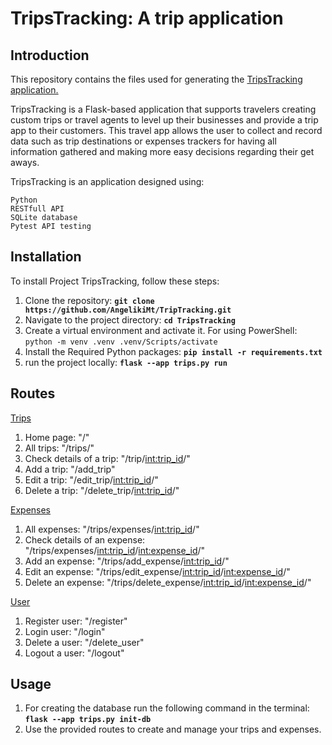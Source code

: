 # **TripsTracking: A trip application**

## **Introduction**

This repository contains the files used for generating the <ins>TripsTracking<ins> application.

TripsTracking is a Flask-based application that supports travelers creating custom trips or travel agents to level up their businesses and provide a trip app to their customers. This travel app allows the user to collect and record data such as trip destinations or expenses trackers for having all information gathered and making more easy decisions regarding their get aways.

TripsTracking is an application designed using: 
```
Python
RESTfull API
SQLite database
Pytest API testing
```

## **Installation** 
To install Project TripsTracking, follow these steps:

1. Clone the repository: **`git clone https://github.com/AngelikiMt/TripTracking.git`**
2. Navigate to the project directory: **`cd TripsTracking`**
3. Create a virtual environment and activate it. For using PowerShell:         ```python -m venv .venv
.venv/Scripts/activate```
4. Install the Required Python packages: **`pip install -r requirements.txt`**
5. run the project locally: **`flask --app trips.py run`**

## **Routes** 
<ins>Trips</ins>
1. Home page: "/"
2. All trips: "/trips/"
3. Check details of a trip: "/trip/<int:trip_id>/<destination>"
4. Add a trip: "/add_trip" 
5. Edit a trip: "/edit_trip/<int:trip_id>/<destination>"
6. Delete a trip: "/delete_trip/<int:trip_id>/<destination>"

<ins>Expenses</ins>
1. All expenses: "/trips/expenses/<int:trip_id>/<destination>"
2. Check details of an expense: "/trips/expenses/<int:trip_id>/<int:expense_id>/<destination>"
3. Add an expense: "/trips/add_expense/<int:trip_id>/<destination>"
4. Edit an expense: "/trips/edit_expense/<int:trip_id>/<int:expense_id>/<destination>"
5. Delete an expense: "/trips/delete_expense/<int:trip_id>/<int:expense_id>/<destination>"

<ins>User</ins>
1. Register user: "/register"
2. Login user: "/login"
3. Delete a user: "/delete_user"
4. Logout a user: "/logout"

## **Usage**

1. For creating the database run the following command in the terminal:
**`flask --app trips.py init-db`**
2. Use the provided routes to create and manage your trips and expenses.



